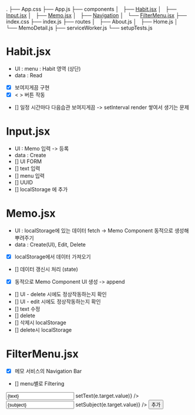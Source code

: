.
├── App.css
├── App.js
├── components
│   ├── [Habit.jsx](#habit.jsx)
│   ├── [Input.jsx](#input.jsx)
│   ├── [Memo.jsx](#memo.jsx)
│   ├── [Navigation](#navigation.jsx)
│   └── [FilterMenu.jsx](#filtermenu.jsx)
├── index.css
├── index.js
├── routes
│   ├── About.js
│   ├── Home.js
│   └── MemoDetail.js
├── serviceWorker.js
└── setupTests.js

# Habit.jsx

-   UI : menu : Habit 영역 (상단)
-   data : Read
-   [x] 보여지게끔 구현
-   [x] < > 버튼 작동
-   [] 일정 시간마다 다음습관 보여지게끔 -> setInterval render 쌓여서 생기는 문제

# Input.jsx

-   UI : Memo 입력 -> 등록
-   data : Create
-   [] UI FORM
-   [] text 입력
-   [] menu 입력
-   [] UUID
-   [] localStorage 에 추가

# Memo.jsx

-   UI : localStorage에 있는 데이터 fetch -> Memo Component 동적으로 생성해 뿌려주기
-   data : Create(UI), Edit, Delete
-   [x] localStorage에서 데이터 가져오기
-   [] 데이터 갱신시 처리 (state)
-   [x] 동적으로 Memo Component UI 생성 -> append
-   [] UI - delete 시에도 정상작동하는지 확인
-   [] UI - edit 시에도 정상작동하는지 확인
-   [] text 수정
-   [] delete
-   [] 삭제시 localStorage
-   [] delete시 localStorage

# FilterMenu.jsx

-   [x] 메모 서비스의 Navigation Bar
-   [] menu별로 Filtering

<form class="search" onSubmit={handleSubmit}>
      <input type="text" value={text} onChange={e => setText(e.target.value)} />
      <input
        type="text"
        value={subject}
        onChange={e => setSubject(e.target.value)}
      />
      <input type="submit" value="추가" />
    </form>
